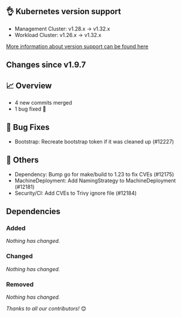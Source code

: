 ## 👌 Kubernetes version support

- Management Cluster: v1.28.x -> v1.32.x
- Workload Cluster: v1.26.x -> v1.32.x

[More information about version support can be found here](https://cluster-api.sigs.k8s.io/reference/versions.html)

## Changes since v1.9.7

## :chart_with_upwards_trend: Overview

- 4 new commits merged
- 1 bug fixed 🐛

## :bug: Bug Fixes

- Bootstrap: Recreate bootstrap token if it was cleaned up (#12227)

## :seedling: Others

- Dependency: Bump go for make/build to 1.23 to fix CVEs (#12175)
- MachineDeployment: Add NamingStrategy to MachineDeployment (#12181)
- Security/CI: Add CVEs to Trivy ignore file (#12184)

## Dependencies

### Added

_Nothing has changed._

### Changed

_Nothing has changed._

### Removed

_Nothing has changed._

_Thanks to all our contributors!_ 😊
